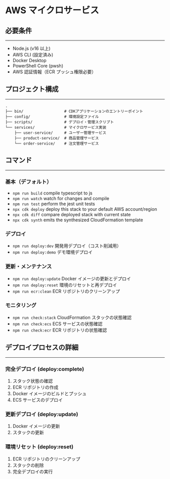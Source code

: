 # AWS マイクロサービス

## 必要条件

---

- Node.js (v16 以上)
- AWS CLI (設定済み)
- Docker Desktop
- PowerShell Core (pwsh)
- AWS 認証情報（ECR プッシュ権限必要）

## プロジェクト構成

---

```
.
├── bin/                  # CDKアプリケーションのエントリーポイント
├── config/               # 環境設定ファイル
├── scripts/              # デプロイ・管理スクリプト
└── services/             # マイクロサービス実装
    ├── user-service/     # ユーザー管理サービス
    ├── product-service/  # 商品管理サービス
    └── order-service/    # 注文管理サービス
```

## コマンド

---

### 基本（デフォルト）

- `npm run build` compile typescript to js
- `npm run watch` watch for changes and compile
- `npm run test` perform the jest unit tests
- `npx cdk deploy` deploy this stack to your default AWS account/region
- `npx cdk diff` compare deployed stack with current state
- `npx cdk synth` emits the synthesized CloudFormation template

### デプロイ

- `npm run deploy:dev` 開発用デプロイ（コスト削減用）
- `npm run deploy:demo` デモ環境デプロイ

### 更新・メンテナンス

- `npm run deploy:update` Docker イメージの更新とデプロイ
- `npm run deploy:reset` 環境のリセットと再デプロイ
- `npm run ecr:clean` ECR リポジトリのクリーンアップ

### モニタリング

- `npm run check:stack` CloudFormation スタックの状態確認
- `npm run check:ecs` ECS サービスの状態確認
- `npm run check:ecr` ECR リポジトリの状態確認

## デプロイプロセスの詳細

---

### 完全デプロイ (deploy:complete)

1. スタック状態の確認
2. ECR リポジトリの作成
3. Docker イメージのビルドとプッシュ
4. ECS サービスのデプロイ

### 更新デプロイ (deploy:update)

1. Docker イメージの更新
2. スタックの更新

### 環境リセット (deploy:reset)

1. ECR リポジトリのクリーンアップ
2. スタックの削除
3. 完全デプロイの実行
